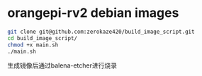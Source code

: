 # orangepi-rv2 debian images



```bash
git clone git@github.com:zerokaze420/build_image_script.git
cd build_image_script/
chmod +x main.sh
./main.sh
```

生成镜像后通过balena-etcher进行烧录




